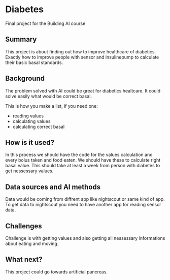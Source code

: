 <!-- This is the markdown template for the final project of the Building AI course, 
created by Reaktor Innovations and University of Helsinki. 
Copy the template, paste it to your GitHub README and edit! -->

# Diabetes

Final project for the Building AI course

## Summary

This project is about finding out how to improve healthcare of diabetics. Exactly how to improve people with sensor and insulinepump to calculate their basic basal standards.


## Background

The problem solved with AI could be great for diabetics healtcare. It could solve easily what would be correct basal.

This is how you make a list, if you need one:
* reading values 
* calculating values
* calculating correct basal


## How is it used?

In this process we should have the code for the values calculation and every bolus taken and food eaten.
We should have these to calculate right basal value.
This should take at least a week from person with diabetes to get nessessary values.


## Data sources and AI methods

Data would be coming from diffrent app like nightscout or same kind of app.
To get data to nightscout you need to have another app for reading sensor data.

## Challenges

Challenge is with getting values and also getting all nessessary informations about eating and moving.

## What next?

This project could go towards artificial pancreas.
